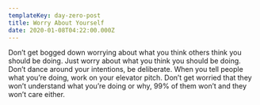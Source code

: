 ```yaml
---
templateKey: day-zero-post
title: Worry About Yourself
date: 2020-01-08T04:22:00.000Z
---
```

Don’t get bogged down worrying about what you think others think you should be doing. Just worry about what you think you should be doing. Don’t dance around your intentions, be deliberate. When you tell people what you’re doing, work on your elevator pitch. Don’t get worried that they won’t understand what you’re doing or why, 99% of them won’t and they won’t care either.